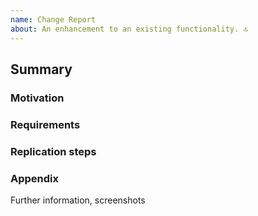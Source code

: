 ```yaml
---
name: Change Report
about: An enhancement to an existing functionality. 🔝
---
```


## Summary

### Motivation

### Requirements

### Replication steps

### Appendix
Further information, screenshots